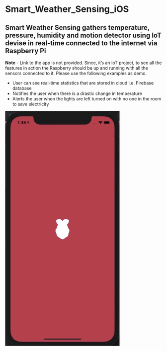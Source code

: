 # Smart_Weather_Sensing_iOS

## Smart Weather Sensing gathers temperature, pressure, humidity and motion detector using IoT devise in real-time connected to the internet via Raspberry Pi

**Note** - Link to the app is not provided. Since, it’s an IoT project, to see all the features in action the Raspberry should be up and running with all the sensors connected to it. Please use the following examples as demo.

- User can see real-time statistics that are stored in cloud i.e. Firebase database
- Notifies the user when there is a drastic change in temperature
- Alerts the user when the lights are left turned on with no one in the room to save electricity

![](/demo/demo.gif)
